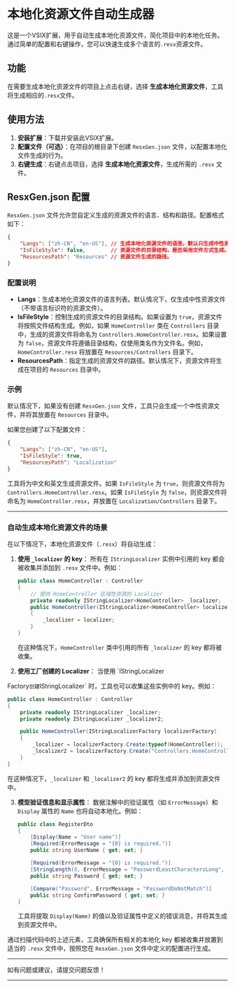 # 本地化资源文件自动生成器

这是一个VSIX扩展，用于自动生成本地化资源文件，简化项目中的本地化任务。通过简单的配置和右键操作，您可以快速生成多个语言的`.resx`资源文件。

## 功能

在需要生成本地化资源文件的项目上点击右键，选择 **生成本地化资源文件**，工具将生成相应的`.resx`文件。

## 使用方法

1. **安装扩展**：下载并安装此VSIX扩展。
2. **配置文件（可选）**：在项目的根目录下创建 `ResxGen.json` 文件，以配置本地化文件生成的行为。
3. **右键生成**：右键点击项目，选择 **生成本地化资源文件**，生成所需的 `.resx` 文件。

## ResxGen.json 配置

`ResxGen.json` 文件允许您自定义生成的资源文件的语言、结构和路径。配置格式如下：

```json
{
    "Langs": ["zh-CN", "en-US"], // 生成本地化资源文件的语言。默认只生成中性资源文件。
    "IsFileStyle": false,        // 资源文件的目录结构，是否采用文件方式生成。
    "ResourcesPath": "Resources" // 资源文件生成的路径。
}
```

### 配置说明

- **Langs**：生成本地化资源文件的语言列表。默认情况下，仅生成中性资源文件（不带语言标识符的资源文件）。
- **IsFileStyle**：控制生成的资源文件的目录结构。如果设置为 `true`，资源文件将按照文件结构生成。例如，如果 `HomeController` 类在 `Controllers` 目录中，生成的资源文件将命名为 `Controllers.HomeController.resx`。如果设置为 `false`，资源文件将遵循目录结构，仅使用类名作为文件名。例如，`HomeController.resx` 将放置在 `Resources/Controllers` 目录下。
- **ResourcesPath**：指定生成的资源文件的路径。默认情况下，资源文件将生成在项目的 `Resources` 目录中。

### 示例

默认情况下，如果没有创建 `ResxGen.json` 文件，工具只会生成一个中性资源文件，并将其放置在 `Resources` 目录中。

如果您创建了以下配置文件：

```json
{
    "Langs": ["zh-CN", "en-US"],
    "IsFileStyle": true,
    "ResourcesPath": "Localization"
}
```

工具将为中文和英文生成资源文件。如果 `IsFileStyle` 为 `true`，则资源文件将为 `Controllers.HomeController.resx`。如果 `IsFileStyle` 为 `false`，则资源文件将命名为 `HomeController.resx`，并放置在 `Localization/Controllers` 目录下。

---

### 自动生成本地化资源文件的场景

在以下情况下，本地化资源文件（`.resx`）将自动生成：

1. **使用 `_localizer` 的 key**：
   所有在 `IStringLocalizer` 实例中引用的 key 都会被收集并添加到 `.resx` 文件中。例如：

   ```csharp
   public class HomeController : Controller
   {
       // 提供 HomeController 区域性资源的 Localizer
       private readonly IStringLocalizer<HomeController> _localizer;
       public HomeController(IStringLocalizer<HomeController> localizer)
       {
           _localizer = localizer;
       }
   }
   ```
   在这种情况下，`HomeController` 类中引用的所有 `_localizer` 的 key 都将被收集。

2. **使用工厂创建的 Localizer**：
   当使用 `IStringLocalizer

Factory` 创建 `IStringLocalizer` 时，工具也可以收集这些实例中的 key。例如：

   ```csharp
   public class HomeController : Controller
   {
       private readonly IStringLocalizer _localizer;
       private readonly IStringLocalizer _localizer2;

       public HomeController(IStringLocalizerFactory localizerFactory)
       {
           _localizer = localizerFactory.Create(typeof(HomeController));
           _localizer2 = localizerFactory.Create("Controllers.HomeController", Assembly.GetExecutingAssembly().FullName);
       }
   }
   ```
   在这种情况下，`_localizer` 和 `_localizer2` 的 key 都将生成并添加到资源文件中。

3. **模型验证信息和显示属性**：
   数据注解中的验证属性（如 `ErrorMessage`）和 `Display` 属性的 `Name` 也将自动本地化。例如：

   ```csharp
   public class RegisterDto
   {
       [Display(Name = "User name")]
       [Required(ErrorMessage = "{0} is required.")]
       public string UserName { get; set; }

       [Required(ErrorMessage = "{0} is required.")]
       [StringLength(8, ErrorMessage = "PasswordLeastCharactersLong", MinimumLength = 6)]
       public string Password { get; set; }

       [Compare("Password", ErrorMessage = "PasswordDoNotMatch")]
       public string ConfirmPassword { get; set; }
   }
   ```

   工具将提取 `Display(Name)` 的值以及验证属性中定义的错误消息，并将其生成到资源文件中。

通过扫描代码中的上述元素，工具确保所有相关的本地化 key 都被收集并放置到适当的 `.resx` 文件中，按照您在 `ResxGen.json` 文件中定义的配置进行生成。

---

如有问题或建议，请提交问题反馈！

--- 